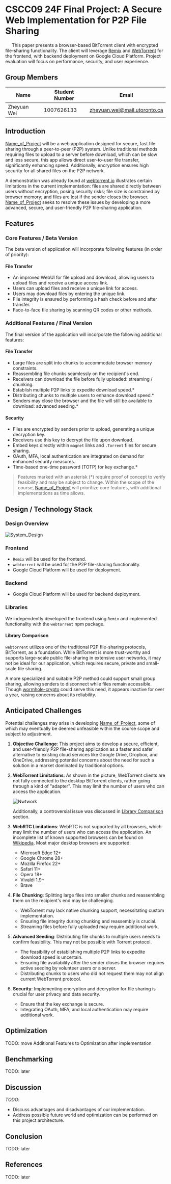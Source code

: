 # CSCC09 24F Final Project: A Secure Web Implementation for P2P File Sharing

$\quad$ This paper presents a browser-based BitTorrent client with encrypted file-sharing functionality. The client will leverage [Remix](https://remix.run/) and [WebTorrent](https://github.com/webtorrent/webtorrent) for the frontend, with backend deployment on Google Cloud Platform. Project evaluation will focus on performance, security, and user experience.

## Group Members

| Name | Student Number | Email |
| ---- | -------------- | ----- |
| Zheyuan Wei | 1007626133 | <zheyuan.wei@mail.utoronto.ca> |

## Introduction

[Name_of_Project](#introduction) will be a web application designed for secure, fast file sharing through a peer-to-peer (P2P) system. Unlike traditional methods requiring files to upload to a server before download, which can be slow and less secure, this app allows direct user-to-user file transfer, significantly enhancing speed. Additionally, encryption ensures high security for all shared files on the P2P network.

A demonstration was already found at [webtorrent.io](https://webtorrent.io/) illustrates certain limitations in the current implementation: files are shared directly between users without encryption, posing security risks; file size is constrained by browser memory; and files are lost if the sender closes the browser. [Name_of_Project](#introduction) seeks to resolve these issues by developing a more advanced, secure, and user-friendly P2P file-sharing application.

## Features

### Core Features / Beta Version

The beta version of application will incorporate following features (in order of priority):

#### File Transfer

- An improved WebUI for file upload and download, allowing users to upload files and receive a unique access link.
- Users can upload files and receive a unique link for access.
- Users may download files by entering the unique link.
- File integrity is ensured by performing a hash check before and after transfer.
- Face-to-face file sharing by scanning QR codes or other methods.

### Additional Features / Final Version

The final version of the application will incorporate the following additional features:

#### File Transfer

- Large files are split into chunks to accommodate browser memory constraints.
- Reassembling file chunks seamlessly on the recipient's end.
- Receivers can download the file before fully uploaded: streaming / chunking.
- Establish multiple P2P links to expedite download speed.*
- Distributing chunks to multiple users to enhance download speed.*
- Senders may close the browser and the file will still be available to download: advanced seeding.*

#### Security

- Files are encrypted by senders prior to upload, generating a unique decryption key.
- Receivers use this key to decrypt the file upon download.
- Embed keys directly within `magnet` links and `.Torrent` files for secure sharing.
- OAuth, MFA, local authentication are integrated on demand for enhanced security measures.
- Time-based one-time password (TOTP) for key exchange.*

> Features marked with an asterisk (*) require proof of concept to verify feasibility and may be subject to change.
> Within the scope of the course, [Name_of_Project](#introduction) will prioritize core features, with additional implementations as time allows.

## Design / Technology Stack

### Design Overview

![System_Design](./System_Design.svg)
>

### Frontend

- `Remix` will be used for the frontend.
- `webtorrent` will be used for the P2P file-sharing functionality.
- Google Cloud Platform will be used for deployment.

### Backend

- Google Cloud Platform will be used for backend deployment.

### Libraries

We independently developed the frontend using `Remix` and implemented functionality with the `webtorrent` npm package.

#### Library Comparison

`webtorrent` utilizes one of the traditional P2P file-sharing protocols, BitTorrent, as a foundation. While BitTorrent is more trust-worthy and supports large-scale public file-sharing in extensive user networks, it may not be ideal for our application, which requires secure, private and small-scale file sharing.

A more specialized and suitable P2P method could support small group sharing, allowing senders to disconnect while files remain accessible. Though [wormhole-crypto](https://github.com/SocketDev/wormhole-crypto) could serve this need, it appears inactive for over a year, raising concerns about its reliability.

## Anticipated Challenges

Potential challenges may arise in developing [Name_of_Project](#introduction), some of which may eventually be deemed unfeasible within the course scope and subject to adjustment.

1. **Objective Challenge**: This project aims to develop a secure, efficient, and user-friendly P2P file-sharing application as a faster and safer alternative to existing cloud services like Google Drive, Dropbox, and OneDrive, addressing potential concerns about the need for such a solution in a market dominated by traditional options.

2. **WebTorrent Limitations**: As shown in the picture, WebTorrent clients are not fully connected to the desktop BitTorrent clients, rather going through a kind of "adapter". This may limit the number of users who can access the application.

   ![Nwtwork](https://camo.githubusercontent.com/ad3fe62845574fe458a186fe76055198fc2d896fc5f50241c7993403e21f9a86/68747470733a2f2f776562746f7272656e742e696f2f696d672f6e6574776f726b2e706e67)

    Additionally, a controversial issue was discussed in [Library Comparison](#library-comparison) section.

3. **WebRTC Limitations**: WebRTC is not supported by all browsers, which may limit the number of users who can access the application. An incomplete list of known supported browsers can be found on [Wikipedia](https://caniuse.com/mdn-api_webrtc).
    Most major desktop browsers are supported:
   - Microsoft Edge 12+
   - Google Chrome 28+
   - Mozilla Firefox 22+
   - Safari 11+
   - Opera 18+
   - Vivaldi 1.9+
   - Brave

4. **File Chunking**: Splitting large files into smaller chunks and reassembling them on the recipient's end may be challenging.
   - WebTorrent may lack native chunking support, necessitating custom implementation.
   - Ensuring file integrity during chunking and reassembly is crucial.
   - Streaming files before fully uploaded may require additional work.

5. **Advanced Seeding**: Distributing file chunks to multiple users needs to confirm feasibility. This may not be possible with Torrent protocol.
   - The feasibility of establishing multiple P2P links to expedite download speed is uncertain.
   - Ensuring file availability after the sender closes the browser requires active seeding by volunteer users or a server.
   - Distributing chunks to users who did not request them may not align current WebTorrent protocol.

6. **Security**: Implementing encryption and decryption for file sharing is crucial for user privacy and data security.
    - Ensure that the key exchange is secure.
    - Integrating OAuth, MFA, and local authentication may require additional work.

## Optimization

TODO: move Additional Features to Optimization after implementation

## Benchmarking

TODO: later

## Discussion

*TODO*:

- Discuss advantages and disadvantages of our implementation.
- Address possible future world and optimization can be performed on this project architecture.

## Conclusion

TODO: later

## References

TODO: later
